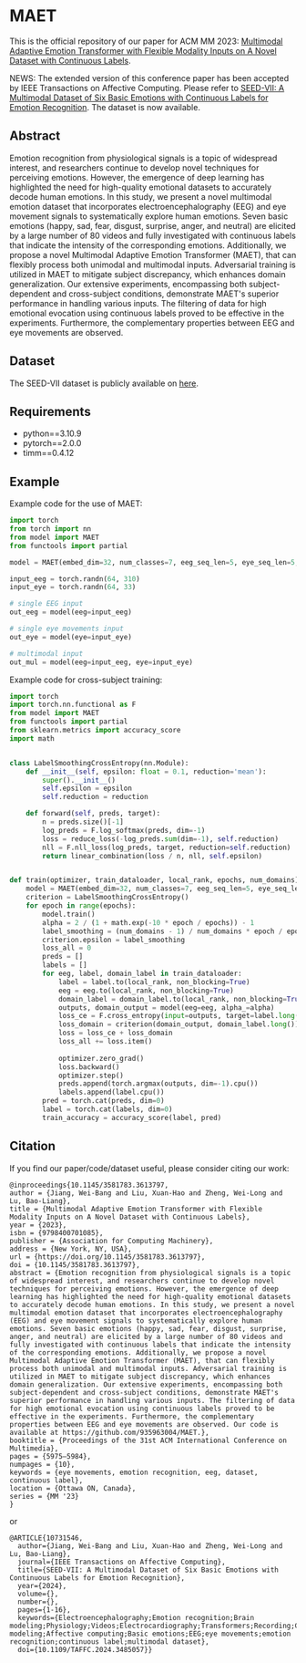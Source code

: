 # MAET
This is the official repository of our paper for ACM MM 2023: [Multimodal Adaptive Emotion Transformer with Flexible Modality Inputs on A Novel Dataset with Continuous Labels](https://dl.acm.org/doi/10.1145/3581783.3613797).

NEWS: The extended version of this conference paper has been accepted by IEEE Transactions on Affective Computing. Please refer to [SEED-VII: A Multimodal Dataset of Six Basic Emotions with Continuous Labels for Emotion Recognition](https://xploreqa.ieee.org/document/10731546). The dataset is now available.

## Abstract
Emotion recognition from physiological signals is a topic of widespread interest, and researchers continue to develop novel techniques for perceiving emotions. However, the emergence of deep learning has highlighted the need for high-quality emotional datasets to accurately decode human emotions. In this study, we present a novel multimodal emotion dataset that incorporates electroencephalography (EEG) and eye movement signals to systematically explore human emotions. Seven basic emotions (happy, sad, fear, disgust, surprise, anger, and neutral) are elicited by a large number of 80 videos and fully investigated with continuous labels that indicate the intensity of the corresponding emotions. Additionally, we propose a novel Multimodal Adaptive Emotion Transformer (MAET), that can flexibly process both unimodal and multimodal inputs. Adversarial training is utilized in MAET to mitigate subject discrepancy, which enhances domain generalization. Our extensive experiments, encompassing both subject-dependent and cross-subject conditions, demonstrate MAET's superior performance in handling various inputs. The filtering of data for high emotional evocation using continuous labels proved to be effective in the experiments. Furthermore, the complementary properties between EEG and eye movements are observed.

## Dataset
The SEED-VII dataset is publicly available on [here](https://bcmi.sjtu.edu.cn/home/seed/seed-vii.html).

## Requirements
* python==3.10.9
* pytorch==2.0.0
* timm==0.4.12

## Example
Example code for the use of MAET:
```python
import torch
from torch import nn
from model import MAET
from functools import partial

model = MAET(embed_dim=32, num_classes=7, eeg_seq_len=5, eye_seq_len=5, eeg_dim=310, eye_dim=33, depth=3, num_heads=4, qkv_bias=True, mixffn_start_layer_index=2, norm_layer=partial(nn.LayerNorm, eps=1e-6))

input_eeg = torch.randn(64, 310)
input_eye = torch.randn(64, 33)

# single EEG input
out_eeg = model(eeg=input_eeg)

# single eye movements input
out_eye = model(eye=input_eye)

# multimodal input
out_mul = model(eeg=input_eeg, eye=input_eye)
```
Example code for cross-subject training:
```python
import torch
import torch.nn.functional as F
from model import MAET
from functools import partial
from sklearn.metrics import accuracy_score
import math


class LabelSmoothingCrossEntropy(nn.Module):
    def __init__(self, epsilon: float = 0.1, reduction='mean'):
        super().__init__()
        self.epsilon = epsilon
        self.reduction = reduction

    def forward(self, preds, target):
        n = preds.size()[-1]
        log_preds = F.log_softmax(preds, dim=-1)
        loss = reduce_loss(-log_preds.sum(dim=-1), self.reduction)
        nll = F.nll_loss(log_preds, target, reduction=self.reduction)
        return linear_combination(loss / n, nll, self.epsilon)


def train(optimizer, train_dataloader, local_rank, epochs, num_domains):
    model = MAET(embed_dim=32, num_classes=7, eeg_seq_len=5, eye_seq_len=5, eeg_dim=310, eye_dim=33, depth=3, num_heads=4, qkv_bias=True, mixffn_start_layer_index=2, norm_layer=partial(nn.LayerNorm, eps=1e-6), domain_generalization=True, num_domains=num_domains)
    criterion = LabelSmoothingCrossEntropy()
    for epoch in range(epochs):
        model.train()
        alpha = 2 / (1 + math.exp(-10 * epoch / epochs)) - 1
        label_smoothing = (num_domains - 1) / num_domains * epoch / epochs
        criterion.epsilon = label_smoothing
        loss_all = 0
        preds = []
        labels = []
        for eeg, label, domain_label in train_dataloader:
            label = label.to(local_rank, non_blocking=True)
            eeg = eeg.to(local_rank, non_blocking=True)
            domain_label = domain_label.to(local_rank, non_blocking=True)
            outputs, domain_output = model(eeg=eeg, alpha_=alpha)
            loss_ce = F.cross_entropy(input=outputs, target=label.long())
            loss_domain = criterion(domain_output, domain_label.long())
            loss = loss_ce + loss_domain
            loss_all += loss.item()
            
            optimizer.zero_grad()
            loss.backward()
            optimizer.step()
            preds.append(torch.argmax(outputs, dim=-1).cpu())
            labels.append(label.cpu())
        pred = torch.cat(preds, dim=0)
        label = torch.cat(labels, dim=0)
        train_accuracy = accuracy_score(label, pred)
```

## Citation
If you find our paper/code/dataset useful, please consider citing our work:
```
@inproceedings{10.1145/3581783.3613797,
author = {Jiang, Wei-Bang and Liu, Xuan-Hao and Zheng, Wei-Long and Lu, Bao-Liang},
title = {Multimodal Adaptive Emotion Transformer with Flexible Modality Inputs on A Novel Dataset with Continuous Labels},
year = {2023},
isbn = {9798400701085},
publisher = {Association for Computing Machinery},
address = {New York, NY, USA},
url = {https://doi.org/10.1145/3581783.3613797},
doi = {10.1145/3581783.3613797},
abstract = {Emotion recognition from physiological signals is a topic of widespread interest, and researchers continue to develop novel techniques for perceiving emotions. However, the emergence of deep learning has highlighted the need for high-quality emotional datasets to accurately decode human emotions. In this study, we present a novel multimodal emotion dataset that incorporates electroencephalography (EEG) and eye movement signals to systematically explore human emotions. Seven basic emotions (happy, sad, fear, disgust, surprise, anger, and neutral) are elicited by a large number of 80 videos and fully investigated with continuous labels that indicate the intensity of the corresponding emotions. Additionally, we propose a novel Multimodal Adaptive Emotion Transformer (MAET), that can flexibly process both unimodal and multimodal inputs. Adversarial training is utilized in MAET to mitigate subject discrepancy, which enhances domain generalization. Our extensive experiments, encompassing both subject-dependent and cross-subject conditions, demonstrate MAET's superior performance in handling various inputs. The filtering of data for high emotional evocation using continuous labels proved to be effective in the experiments. Furthermore, the complementary properties between EEG and eye movements are observed. Our code is available at https://github.com/935963004/MAET.},
booktitle = {Proceedings of the 31st ACM International Conference on Multimedia},
pages = {5975–5984},
numpages = {10},
keywords = {eye movements, emotion recognition, eeg, dataset, continuous label},
location = {Ottawa ON, Canada},
series = {MM '23}
}
```
or
```
@ARTICLE{10731546,
  author={Jiang, Wei-Bang and Liu, Xuan-Hao and Zheng, Wei-Long and Lu, Bao-Liang},
  journal={IEEE Transactions on Affective Computing}, 
  title={SEED-VII: A Multimodal Dataset of Six Basic Emotions with Continuous Labels for Emotion Recognition}, 
  year={2024},
  volume={},
  number={},
  pages={1-16},
  keywords={Electroencephalography;Emotion recognition;Brain modeling;Physiology;Videos;Electrocardiography;Transformers;Recording;Computational modeling;Affective computing;Basic emotions;EEG;eye movements;emotion recognition;continuous label;multimodal dataset},
  doi={10.1109/TAFFC.2024.3485057}}

```
